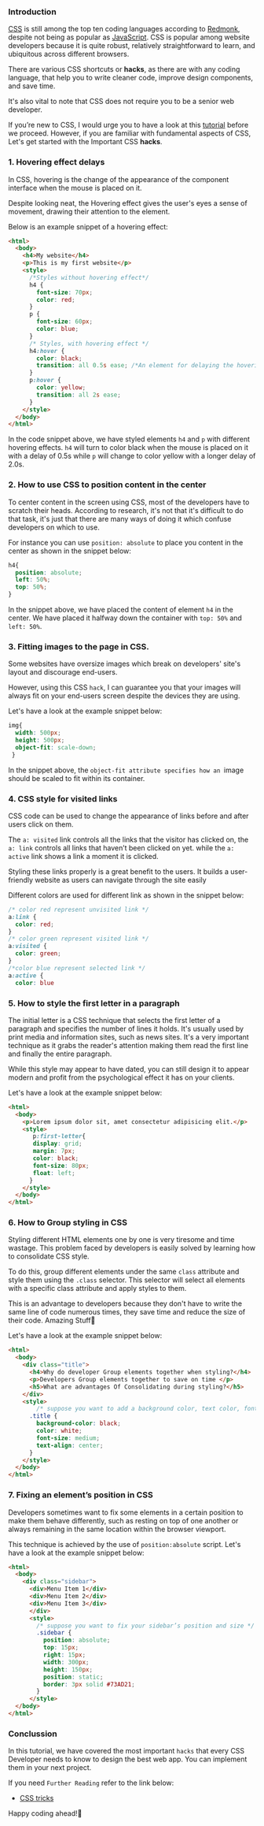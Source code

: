 ### Introduction
[CSS](https://en.wikipedia.org/wiki/CSS) is still among the top ten coding languages according to [Redmonk](https://redmonk.com/sogrady/2020/07/27/language-rankings-6-20/), despite not being as popular as [JavaScript](https://www.javascript.com/).
CSS is popular among website developers because it is quite robust, relatively straightforward to learn, and ubiquitous across different browsers.

There are various CSS shortcuts or **hacks**, as there are with any coding language, that help you to write cleaner code, improve design components, and save time.

It's also vital to note that CSS does not require you to be a senior web developer.

If you’re new to CSS, I would urge you to have a look at this [tutorial](https://www.section.io/engineering-education/getting-started-with-css/) before we proceed. However, if you are familiar with fundamental aspects of CSS, Let's get started with the Important CSS **hacks**.

### 1. Hovering effect delays
In CSS, hovering is the change of the appearance of the component interface when the mouse is placed on it.

Despite looking neat, the Hovering effect gives the user's eyes a sense of movement, drawing their attention to the element. 

Below is an example snippet of a hovering effect:
```html
<html>
  <body>
    <h4>My website</h4>
    <p>This is my first website</p>
    <style>
      /*Styles without hovering effect*/
      h4 {
        font-size: 70px;
        color: red;
      }
      p {
        font-size: 60px;
        color: blue;
      }
      /* Styles, with hovering effect */
      h4:hover {
        color: black;
        transition: all 0.5s ease; /*An element for delaying the hovering effect. */*
      }
      p:hover {
        color: yellow;
        transition: all 2s ease;
      }
    </style>
  </body>
</html>
```
In the code snippet above, we have styled elements `h4` and `p` with different hovering effects. `h4` will turn to color black when the mouse is placed on it with a delay of 0.5s while `p` will change to color yellow with a longer delay of 2.0s.

 ### 2. How to use CSS to position content in the center
To center content in the screen using CSS, most of the developers have to scratch their heads. According to research, it's not that it's difficult to do that task, it's just that there are many ways of doing it which confuse developers on which to use.

For instance you can use  `position: absolute` to place you content in the center as shown in the snippet below:
```css
h4{
  position: absolute;
  left: 50%;
  top: 50%;
}
```
In the snippet above, we have placed the content of element `h4` in the center. We have placed it halfway down the container with `top: 50%` and `left: 50%`.

### 3. Fitting images to the page in CSS.
Some websites have oversize images which break on developers' site's layout and discourage end-users.

However, using this CSS `hack`, I can guarantee you that your images will always fit on your end-users screen despite the devices they are using.

Let's have a look at the example snippet below:
```css
img{
  width: 500px;
  height: 500px;
  object-fit: scale-down;
 }
```
In the snippet above, the `object-fit attribute specifies how an `image should be scaled to fit within its container.

### 4. CSS style for visited links
CSS code can be used to change the appearance of links before and after users click on them. 

The `a: visited` link controls all the links that the visitor has clicked on, the `a: link` controls all links that haven’t been clicked on yet. while the `a: active` link shows a link a moment it is clicked. 

Styling these links properly is a great benefit to the users. It builds a user-friendly website as users can navigate through the site easily

Different colors are used for different link as shown in the snippet below:
```css
/* color red represent unvisited link */
a:link {
  color: red;
}
/* color green represent visited link */
a:visited {
  color: green;
}
/*color blue represent selected link */
a:active {
  color: blue
```
### 5. How to style the first letter in a paragraph
The initial letter is a CSS technique that selects the first letter of a paragraph and specifies the number of lines it holds. It's usually used by print media and information sites, such as news sites. It's a very important technique as it grabs the reader's attention making them read the first line and finally the entire paragraph.

While this style may appear to have dated, you can still design it to appear modern and profit from the psychological effect it has on your clients.

Let's have a look at the example snippet below:
```html
<html>
  <body>
    <p>Lorem ipsum dolor sit, amet consectetur adipisicing elit.</p>
    <style>
       p:first-letter{
       display: grid;
       margin: 7px;
       color: black;
       font-size: 80px;
       float: left;
      }
    </style>
  </body>
</html>
```
### 6. How to Group styling in CSS
Styling different HTML elements one by one is very tiresome and time wastage. This problem faced by developers is easily solved by learning how to consolidate CSS style.

To do this, group different elements under the same `class` attribute and style them using the `.class` selector. This selector will select all elements with a specific class attribute and apply styles to them.

This is an advantage to developers because they don't have to write the same line of code numerous times, they save time and reduce the size of their code. Amazing Stuff🚀

Let's have a look at the example snippet below:
```html
<html>
  <body>
    <div class="title">
      <h4>Why do developer Group elements together when styling?</h4>
      <p>Developers Group elements together to save on time </p>
      <h5>What are advantages Of Consolidating during styling?</h5>
    </div>
    <style>
        /* suppose you want to add a background color, text color, font and center the 3 elements in the middle of the screen */
      .title {
        background-color: black;
        color: white;
        font-size: medium;
        text-align: center;
      }
    </style>
  </body>
</html>
```
### 7. Fixing an element’s position in CSS
Developers sometimes want to fix some elements in a certain position to make them behave differently, such as resting on top of one another or always remaining in the same location within the browser viewport.

This technique is achieved by the use of `position:absolute` script.
Let's have a look at the example snippet below:
```html
<html>
  <body>
    <div class="sidebar">
      <div>Menu Item 1</div>
      <div>Menu Item 2</div>
      <div>Menu Item 3</div>
      </div>
      <style>
        /* suppose you want to fix your sidebar’s position and size */
        .sidebar {
          position: absolute;
          top: 15px;
          right: 15px;
          width: 300px;
          height: 150px;
          position: static;
          border: 3px solid #73AD21;
        }
      </style>
  </body>
</html>
```
### Conclussion
In this tutorial, we have covered the most important `hacks` that every CSS Developer needs to know to design the best web app.
You can implement them in your next project.

If you need `Further Reading` refer to the  link below:
- [CSS tricks](https://www.creativebloq.com/features/css-tricks-to-revolutionise-your-layouts)

Happy coding ahead!🥳
